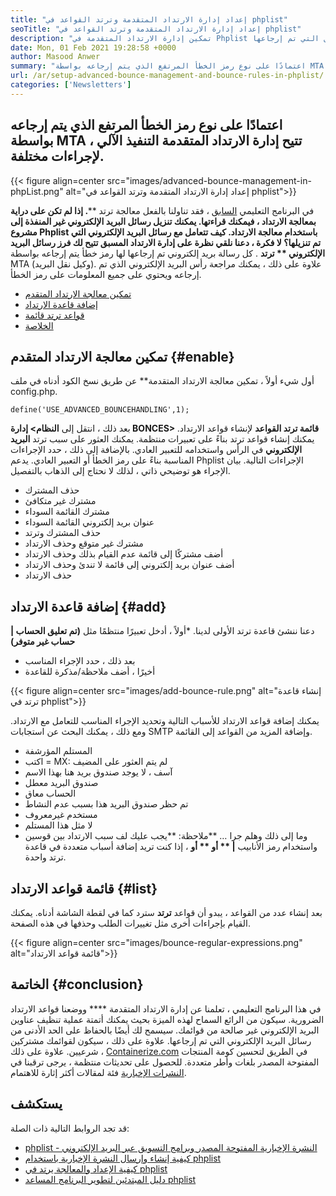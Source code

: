 ```yaml
---
title: "إعداد إدارة الارتداد المتقدمة وترتد القواعد في phplist" 
seoTitle: "إعداد إدارة الارتداد المتقدمة وترتد القواعد في phplist" 
description: "تمكين إدارة الارتداد المتقدمة في Phplist والتعامل مع رسائل البريد الإلكتروني المرتدة. إنشاء قواعد الارتداد وأتمتة العملية لاتخاذ إجراءات مختلفة على الرسائل التي تم إرجاعها." 
date: Mon, 01 Feb 2021 19:28:58 +0000
author: Masood Anwer
summary: "اعتمادًا على نوع رمز الخطأ المرتفع الذي يتم إرجاعه بواسطة MTA ، تتيح إدارة الارتداد المتقدمة التنفيذ الآلي لإجراءات مختلفة." 
url: /ar/setup-advanced-bounce-management-and-bounce-rules-in-phplist/
categories: ['Newsletters']
---
```


## اعتمادًا على نوع رمز الخطأ المرتفع الذي يتم إرجاعه بواسطة MTA ، تتيح إدارة الارتداد المتقدمة التنفيذ الآلي لإجراءات مختلفة.

{{< figure align=center src="images/advanced-bounce-management-in-phpList.png" alt="إعداد إدارة الارتداد المتقدمة وترتد القواعد في phplist">}}

في البرنامج التعليمي [السابق][1] ، فقد تناولنا بالفعل معالجة ترتد ****. إذا لم تكن على دراية بمعالجة الارتداد ، فيمكنك قراءتها. يمكنك تنزيل رسائل البريد الإلكتروني غير المنفذة إلى مشروع Phplist باستخدام معالجة الارتداد. كيف تتعامل مع رسائل البريد الإلكتروني التي تم تنزيلها؟ لا فكرة ، دعنا نلقي نظرة على إدارة الارتداد المسبق تتيح لك فرز رسائل البريد الإلكتروني ** ترتد** . كل رسالة بريد إلكتروني تم إرجاعها لها رمز خطأ يتم إرجاعه بواسطة MTA (وكيل نقل البريد). علاوة على ذلك ، يمكنك مراجعة رأس البريد الإلكتروني الذي تم إرجاعه ويحتوي على جميع المعلومات على رمز الخطأ.
  * [تمكين معالجة الارتداد المتقدم][2]
  * [إضافة قاعدة الارتداد][3]
  * [قواعد ترتد قائمة][4]
  * [الخلاصة][5]

## تمكين معالجة الارتداد المتقدم   {#enable}
أول شيء أولاً ، تمكين معالجة الارتداد المتقدمة** عن طريق نسخ الكود أدناه في ملف config.php.
```
define('USE_ADVANCED_BOUNCEHANDLING',1);
```
بعد ذلك ، انتقل إلى  **النظام> إدارة BONCES> قائمة ترتد القواعد**  لإنشاء قواعد الارتداد.
يمكنك إنشاء قواعد ترتد بناءً على تعبيرات منتظمة. يمكنك العثور على سبب ترتد  **البريد الإلكتروني**  في الرأس واستخدامه للتعبير العادي. بالإضافة إلى ذلك ، حدد الإجراءات المناسبة بناءً على رمز الخطأ أو التعبير العادي. يدعم Phplist الإجراءات التالية. بيان الإجراء هو توضيحي ذاتي ، لذلك لا نحتاج إلى الذهاب بالتفصيل.
  * حذف المشترك
  * مشترك غير متكافئ
  * مشترك القائمة السوداء
  * عنوان بريد إلكتروني القائمة السوداء
  * حذف المشترك وترتد
  * مشترك غير متوقع وحذف الارتداد
  * أضف مشتركًا إلى قائمة عدم القيام بذلك وحذف الارتداد
  * أضف عنوان بريد إلكتروني إلى قائمة لا تندئ وحذف الارتداد
  * حذف الارتداد

## إضافة قاعدة الارتداد   {#add}
دعنا ننشئ قاعدة ترتد الأولى لدينا.
  *أولاً ، أدخل تعبيرًا منتظمًا مثل  **(تم تعليق الحساب | حساب غير متوفر)** 
  * بعد ذلك ، حدد الإجراء المناسب
  * أخيرًا ، أضف ملاحظة/مذكرة للقاعدة

{{< figure align=center src="images/add-bounce-rule.png" alt="إنشاء قاعدة ترتد في phplist">}}

يمكنك إضافة قواعد الارتداد للأسباب التالية وتحديد الإجراء المناسب للتعامل مع الارتداد. ومع ذلك ، يمكنك البحث عن استجابات SMTP وإضافة المزيد من القواعد إلى القائمة.
  * المستلم المؤرشفة
  * اكتب = MX: لم يتم العثور على المضيف
  * آسف ، لا يوجد صندوق بريد هنا بهذا الاسم
  * صندوق البريد معطل
  * الحساب معاق
  * تم حظر صندوق البريد هذا بسبب عدم النشاط
  * مستخدم غيرمعروف
  * لا مثل هذا المستلم
  * وما إلى ذلك وهلم جرا …
**ملاحظة: **يجب عليك لف سبب الارتداد بين قوسين واستخدام رمز الأنابيب  **| **  أو ** أو**  ، إذا كنت تريد إضافة أسباب متعددة في قاعدة ترتد واحدة.

## قائمة قواعد الارتداد   {#list}
بعد إنشاء عدد من القواعد ، يبدو أن قواعد  **ترتد**  سترد كما في لقطة الشاشة أدناه. يمكنك القيام بإجراءات أخرى مثل تغييرات الطلب وحذفها في هذه الصفحة.

{{< figure align=center src="images/bounce-regular-expressions.png" alt="قائمة قواعد الارتداد">}}


## الخاتمة   {#conclusion}
في هذا البرنامج التعليمي ، تعلمنا عن إدارة الارتداد المتقدمة **** ووضعنا قواعد الارتداد الضرورية. سيكون من الرائع السماح لهذه الميزة بحيث يمكنك أتمتة عملية تنظيف عناوين البريد الإلكتروني غير صالحة من قوائمك. سيسمح لك أيضًا بالحفاظ على الحد الأدنى من رسائل البريد الإلكتروني التي تم إرجاعها. علاوة على ذلك ، سيكون لقوائمك مشتركين شرعيين.
علاوة على ذلك ، [Containerize.com][6] في الطريق لتحسين كومة المنتجات المفتوحة المصدر بلغات وأطر متعددة. للحصول على تحديثات منتظمة ، يرجى ترقبنا في [النشرات الإخبارية][7] فئة لمقالات أكثر إثارة للاهتمام.

## يستكشف
قد تجد الروابط التالية ذات الصلة:
  * [phplist - النشرة الإخبارية المفتوحة المصدر وبرامج التسويق عبر البريد الإلكتروني][8]
  * [كيفية إنشاء وإرسال النشرة الإخبارية باستخدام phplist][9]
  * [كيفية الإعداد والمعالجة يرتد في phplist][1]
  * [دليل المبتدئين لتطوير البرنامج المساعد phplist][10]

  
[1]: https://blog.containerize.com/newsletter/how-to-setup-and-process-bounces-in-phplist/
[2]: #Enable
[3]: #Add
[4]: #List
[5]: #Conclusion
[6]: https://containerize.com
[7]: https://blog.containerize.com/category/newsletter/
[8]: https://products.containerize.com/newsletter/phplist
[9]: https://blog.containerize.com/newsletter/how-to-create-and-send-newsletter-using-phplist/
[10]: https://blog.containerize.com/newsletter/beginners-guide-to-develop-phplist-plugin/
